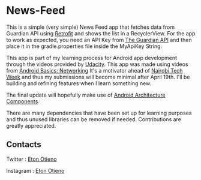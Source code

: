 # News-Feed
This is a simple (very simple) News Feed app that fetches data from
Guardian API using [Retrofit](https://github.com/square/retrofit)
and shows the list in a RecyclerView. For the app to work as expected,
you need an API Key from
[The Guardian API](http://open-platform.theguardian.com/) and then place
it in the  gradle.properties file inside the MyApiKey String.

This app is part of my learning process for Android app development
through the videos provided by [Udacity](https://www.udacity.com/).
This app was made using videos from
[Android Basics: Networking](https://classroom.udacity.com/courses/ud843)
It's a motivator ahead of
[Nairobi Tech Week](https://nairobitechweek.com)
and thus my submissions will become minimal after April 19th.
I'll be building and refining features when I learn something new.

The final update will hopefully make use of
[Android Architecture Components](https://developer.android.com/topic/libraries/architecture/index.html).

There are many dependencies that have been set up for learning purposes
and thus unused libraries can be removed if needed.
Contributions are greatly appreciated.

## Contacts

Twitter : [Eton Otieno](https://twitter.com/eton_otieno)

Instagram : [Eton Otieno](https://www.instagram.com/eton_otieno/)